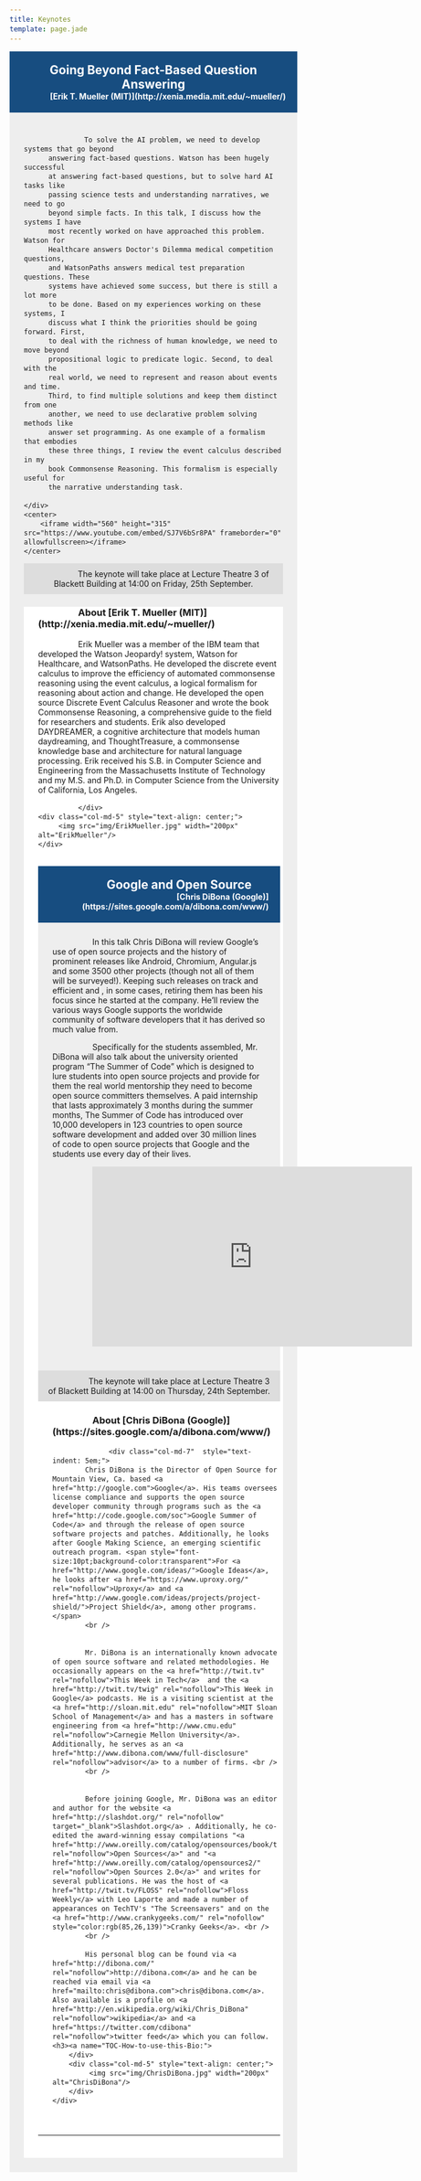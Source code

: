 ```yaml
---
title: Keynotes
template: page.jade
---
```



<div class="row" style="text-align: center;background-color:#174D80;padding:20px;">
	<h2 style="font-weight: bold;color:#FFF;margin:0px;">
		Going Beyond Fact-Based Question Answering
	</h2>
	<h4 style="text-align: right;font-weight: bold;color:#FFF;margin:0px;">
		[Erik T. Mueller (MIT)](http://xenia.media.mit.edu/~mueller/)
	</h4>
</div>
<div class="row" style="background-color:#eee;padding:25px;text-indent: 5em;">
	<div class="col-md-12">

		 To solve the AI problem, we need to develop systems that go beyond
		  answering fact-based questions. Watson has been hugely successful
		  at answering fact-based questions, but to solve hard AI tasks like
		  passing science tests and understanding narratives, we need to go
		  beyond simple facts. In this talk, I discuss how the systems I have
		  most recently worked on have approached this problem. Watson for
		  Healthcare answers Doctor's Dilemma medical competition questions,
		  and WatsonPaths answers medical test preparation questions. These
		  systems have achieved some success, but there is still a lot more
		  to be done. Based on my experiences working on these systems, I
		  discuss what I think the priorities should be going forward. First,
		  to deal with the richness of human knowledge, we need to move beyond
		  propositional logic to predicate logic. Second, to deal with the
		  real world, we need to represent and reason about events and time.
		  Third, to find multiple solutions and keep them distinct from one
		  another, we need to use declarative problem solving methods like
		  answer set programming. As one example of a formalism that embodies
		  these three things, I review the event calculus described in my
		  book Commonsense Reasoning. This formalism is especially useful for
		  the narrative understanding task.

	</div>
    <center>
        <iframe width="560" height="315" src="https://www.youtube.com/embed/SJ7V6bSr8PA" frameborder="0" allowfullscreen></iframe>
    </center>
</div>

<div class="row" style="background-color:#ddd;text-align: center;;padding:10px;">
The keynote will take place at Lecture Theatre 3 of Blackett Building at 14:00 on Friday, 25th September.
</div>

<div class="row" style="background-color:#fff;padding-right:5px;padding-left:25px;padding-bottom:25px;">
	<h3> About [Erik T. Mueller (MIT)](http://xenia.media.mit.edu/~mueller/) </h3>
	<div class="col-md-7"  style="text-indent: 5em;">
		Erik Mueller was a member of the IBM team that developed the Watson
		Jeopardy! system, Watson for Healthcare, and WatsonPaths. He developed
		the discrete event calculus to improve the efficiency of automated
		commonsense reasoning using the event calculus, a logical formalism
		for reasoning about action and change. He developed the open source
		Discrete Event Calculus Reasoner and wrote the book Commonsense
		Reasoning, a comprehensive guide to the field for researchers and
		students. Erik also developed DAYDREAMER, a cognitive architecture
		that models human daydreaming, and ThoughtTreasure, a commonsense
		knowledge base and architecture for natural language processing.
		Erik received his S.B. in Computer Science and Engineering from the
		Massachusetts Institute of Technology and my M.S. and Ph.D. in
		Computer Science from the University of California, Los Angeles.

	</div>
	<div class="col-md-5" style="text-align: center;">
		 <img src="img/ErikMueller.jpg" width="200px" alt="ErikMueller"/>
	</div>
</div>
<br/>



<div class="row" style="text-align: center;background-color:#174D80;padding:20px;">
	<h2 style="font-weight: bold;color:#FFF;margin:0px;">
		Google and Open Source
	</h2>
	<h4 style="text-align: right;font-weight: bold;color:#FFF;margin:0px;">
		[Chris DiBona (Google)](https://sites.google.com/a/dibona.com/www/)
	</h4>
</div>
<div class="row" style="background-color:#eee;padding:25px;text-indent: 5em;">
	<div class="col-md-12">
  In this talk Chris DiBona will review Google’s use of open source projects and the history of prominent releases like Android, Chromium, Angular.js and some 3500 other projects (though not all of them will be surveyed!). Keeping such releases on track and efficient and , in some cases, retiring them has been his focus since he started at the company. He’ll review the various ways Google supports the worldwide community of software developers that it has derived so much value from.

Specifically for the students assembled, Mr. DiBona will also talk about the university oriented program “The Summer of Code” which is designed to lure students into open source projects and provide for them the real world mentorship they need to become open source committers themselves. A paid internship that lasts approximately 3 months during the summer months, The Summer of Code has introduced over 10,000 developers in 123 countries to open source software development and added over 30 million lines of code to open source projects that Google and the students use every day of their lives. 
	</div>
    <center>
        <iframe width="560" height="315" src="https://www.youtube.com/embed/Y89fJyMyZDU" frameborder="0" allowfullscreen></iframe>
    </center>
</div>
<div class="row" style="background-color:#ddd;text-align: center;;padding:10px;">
The keynote will take place at Lecture Theatre 3 of Blackett Building at 14:00 on Thursday, 24th September.
</div>



<div class="row" style="background-color:#fff;padding-right:5px;padding-left:25px;padding-bottom:25px;">
	<h3> About [Chris DiBona (Google)](https://sites.google.com/a/dibona.com/www/) </h3>

		<div class="col-md-7"  style="text-indent: 5em;">
			Chris DiBona is the Director of Open Source for Mountain View, Ca. based <a href="http://google.com">Google</a>. His teams oversees license compliance and supports the open source developer community through programs such as the <a href="http://code.google.com/soc">Google Summer of Code</a> and through the release of open source software projects and patches. Additionally, he looks after Google Making Science, an emerging scientific outreach program. <span style="font-size:10pt;background-color:transparent">For <a href="http://www.google.com/ideas/">Google Ideas</a>, he looks after <a href="https://www.uproxy.org/" rel="nofollow">Uproxy</a> and <a href="http://www.google.com/ideas/projects/project-shield/">Project Shield</a>, among other programs. </span>
			<br />


			Mr. DiBona is an internationally known advocate of open source software and related methodologies. He occasionally appears on the <a href="http://twit.tv" rel="nofollow">This Week in Tech</a>  and the <a href="http://twit.tv/twig" rel="nofollow">This Week in Google</a> podcasts. He is a visiting scientist at the <a href="http://sloan.mit.edu" rel="nofollow">MIT Sloan School of Management</a> and has a masters in software engineering from <a href="http://www.cmu.edu" rel="nofollow">Carnegie Mellon University</a>. Additionally, he serves as an <a href="http://www.dibona.com/www/full-disclosure" rel="nofollow">advisor</a> to a number of firms. <br />
			<br />


			Before joining Google, Mr. DiBona was an editor and author for the website <a href="http://slashdot.org/" rel="nofollow" target="_blank">Slashdot.org</a> . Additionally, he co-edited the award-winning essay compilations "<a href="http://www.oreilly.com/catalog/opensources/book/toc.html" rel="nofollow">Open Sources</a>" and "<a href="http://www.oreilly.com/catalog/opensources2/" rel="nofollow">Open Sources 2.0</a>" and writes for several publications. He was the host of <a href="http://twit.tv/FLOSS" rel="nofollow">Floss Weekly</a> with Leo Laporte and made a number of appearances on TechTV's "The Screensavers" and on the <a href="http://www.crankygeeks.com/" rel="nofollow" style="color:rgb(85,26,139)">Cranky Geeks</a>. <br />
			<br />

			His personal blog can be found via <a href="http://dibona.com/" rel="nofollow">http://dibona.com</a> and he can be reached via email via <a href="mailto:chris@dibona.com">chris@dibona.com</a>. Also available is a profile on <a href="http://en.wikipedia.org/wiki/Chris_DiBona" rel="nofollow">wikipedia</a> and <a href="https://twitter.com/cdibona" rel="nofollow">twitter feed</a> which you can follow.<h3><a name="TOC-How-to-use-this-Bio:">
		</div>
		<div class="col-md-5" style="text-align: center;">
			 <img src="img/ChrisDiBona.jpg" width="200px" alt="ChrisDiBona"/>
		</div>
	</div>
</div>

---





